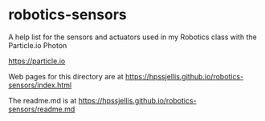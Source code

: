 # robotics-sensors
A help list for the sensors and actuators used in my Robotics class with the Particle.io Photon

https://particle.io


Web pages for this directory are at https://hpssjellis.github.io/robotics-sensors/index.html



The readme.md is at  https://hpssjellis.github.io/robotics-sensors/readme.md

